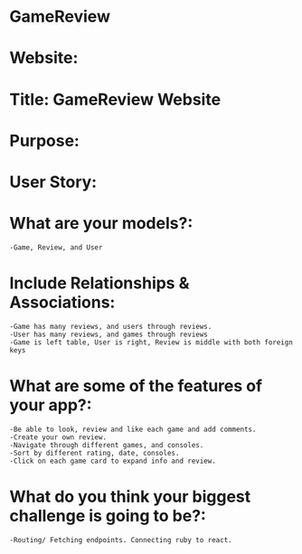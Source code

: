 # GameReview

# Website:

# Title: GameReview Website

# Purpose:

# User Story:

# What are your models?:

    -Game, Review, and User

# Include Relationships & Associations:

    -Game has many reviews, and users through reviews.
    -User has many reviews, and games through reviews
    -Game is left table, User is right, Review is middle with both foreign keys

# What are some of the features of your app?:

    -Be able to look, review and like each game and add comments.
    -Create your own review.
    -Navigate through different games, and consoles.
    -Sort by different rating, date, consoles.
    -Click on each game card to expand info and review.

# What do you think your biggest challenge is going to be?:

    -Routing/ Fetching endpoints. Connecting ruby to react.
